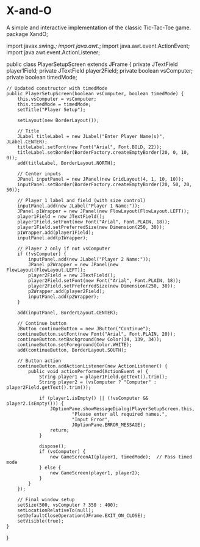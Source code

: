 # X-and-O
A simple and interactive implementation of the classic Tic-Tac-Toe game.
package XandO;

import javax.swing.*;
import java.awt.*;
import java.awt.event.ActionEvent;
import java.awt.event.ActionListener;

public class PlayerSetupScreen extends JFrame {
    private JTextField player1Field;
    private JTextField player2Field;
    private boolean vsComputer;
    private boolean timedMode;

    // Updated constructor with timedMode
    public PlayerSetupScreen(boolean vsComputer, boolean timedMode) {
        this.vsComputer = vsComputer;
        this.timedMode = timedMode;
        setTitle("Player Setup");

        setLayout(new BorderLayout());

        // Title
        JLabel titleLabel = new JLabel("Enter Player Name(s)", JLabel.CENTER);
        titleLabel.setFont(new Font("Arial", Font.BOLD, 22));
        titleLabel.setBorder(BorderFactory.createEmptyBorder(20, 0, 10, 0));
        add(titleLabel, BorderLayout.NORTH);

        // Center inputs
        JPanel inputPanel = new JPanel(new GridLayout(4, 1, 10, 10));
        inputPanel.setBorder(BorderFactory.createEmptyBorder(20, 50, 20, 50));

        // Player 1 label and field (with size control)
        inputPanel.add(new JLabel("Player 1 Name:"));
        JPanel p1Wrapper = new JPanel(new FlowLayout(FlowLayout.LEFT));
        player1Field = new JTextField();
        player1Field.setFont(new Font("Arial", Font.PLAIN, 18));
        player1Field.setPreferredSize(new Dimension(250, 30));
        p1Wrapper.add(player1Field);
        inputPanel.add(p1Wrapper);

        // Player 2 only if not vsComputer
        if (!vsComputer) {
            inputPanel.add(new JLabel("Player 2 Name:"));
            JPanel p2Wrapper = new JPanel(new FlowLayout(FlowLayout.LEFT));
            player2Field = new JTextField();
            player2Field.setFont(new Font("Arial", Font.PLAIN, 18));
            player2Field.setPreferredSize(new Dimension(250, 30));
            p2Wrapper.add(player2Field);
            inputPanel.add(p2Wrapper);
        }

        add(inputPanel, BorderLayout.CENTER);

        // Continue button
        JButton continueButton = new JButton("Continue");
        continueButton.setFont(new Font("Arial", Font.PLAIN, 20));
        continueButton.setBackground(new Color(34, 139, 34));
        continueButton.setForeground(Color.WHITE);
        add(continueButton, BorderLayout.SOUTH);

        // Button action
        continueButton.addActionListener(new ActionListener() {
            public void actionPerformed(ActionEvent e) {
                String player1 = player1Field.getText().trim();
                String player2 = (vsComputer ? "Computer" : player2Field.getText().trim());

                if (player1.isEmpty() || (!vsComputer && player2.isEmpty())) {
                    JOptionPane.showMessageDialog(PlayerSetupScreen.this,
                            "Please enter all required names.",
                            "Input Error",
                            JOptionPane.ERROR_MESSAGE);
                    return;
                }

                dispose();
                if (vsComputer) {
                    new GameScreenAI(player1, timedMode);  // Pass timed mode
                } else {
                    new GameScreen(player1, player2);
                }
            }
        });

        // Final window setup
        setSize(500, vsComputer ? 350 : 400);
        setLocationRelativeTo(null);
        setDefaultCloseOperation(JFrame.EXIT_ON_CLOSE);
        setVisible(true);
    }
}
